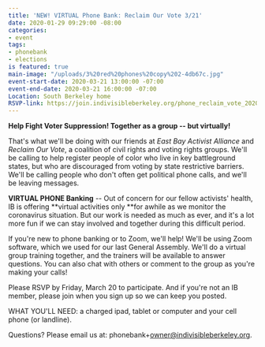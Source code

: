 ```yaml
---
title: 'NEW! VIRTUAL Phone Bank: Reclaim Our Vote 3/21'
date: 2020-01-29 09:29:00 -08:00
categories:
- event
tags:
- phonebank
- elections
is featured: true
main-image: "/uploads/3%20red%20phones%20copy%202-4db67c.jpg"
event-start-date: 2020-03-21 13:00:00 -07:00
event-end-date: 2020-03-21 16:00:00 -07:00
Location: South Berkeley home
RSVP-link: https://join.indivisibleberkeley.org/phone_reclaim_vote_2020_03_21
---
```


**Help Fight Voter Suppression!  Together as a group -- but virtually!**

That's what we'll be doing with our friends at *East Bay Activist Alliance* and *Reclaim Our Vote*, a coalition of civil rights and voting rights groups.  We'll be calling to help register people of color who live in key battleground states, but who are discouraged from voting by state restrictive barriers.  We'll be calling people who don't often get political phone calls, and we'll be leaving messages. 

**VIRTUAL PHONE Banking** --   Out of concern for our fellow activists' health, IB is offering **virtual activities only **for awhile as we monitor the coronavirus situation.  But our work is needed as much as ever, and it's a lot more fun if we can stay involved and together during this difficult period.  

If you're new to phone banking or to Zoom, we'll help! We'll be using Zoom software, which we used for our last General Assembly.  We'll do a virtual group training together, and the trainers will be available to answer questions.  You can also chat with others or comment to the group as you're making your calls!

Please RSVP by Friday, March 20 to participate.  And if you're not an IB member, please join when you sign up so we can keep you posted.

WHAT YOU'LL NEED: a charged ipad, tablet or computer and your cell phone (or landline). 

Questions? Please email us at: phonebank\+owner@indivisibleberkeley.org.
